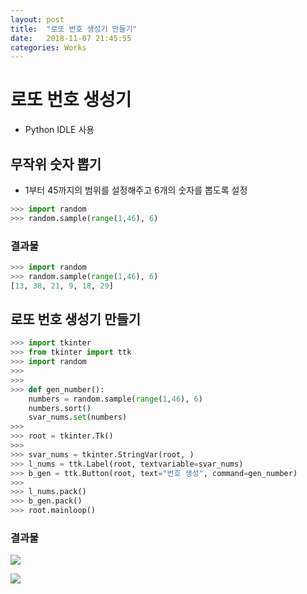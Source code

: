 ```yaml
---
layout: post
title:  "로또 번호 생성기 만들기"
date:   2018-11-07 21:45:55
categories: Works
---
```

# 로또 번호 생성기
- Python IDLE 사용

## 무작위 숫자 뽑기
- 1부터 45까지의 범위를 설정해주고 6개의 숫자를 뽑도록 설정
```python
>>> import random
>>> random.sample(range(1,46), 6)
```
### 결과물
```python
>>> import random
>>> random.sample(range(1,46), 6)
[13, 38, 21, 9, 18, 29]
```

## 로또 번호 생성기 만들기
```python
>>> import tkinter
>>> from tkinter import ttk
>>> import random
>>> 
>>> 
>>> def gen_number():
	numbers = random.sample(range(1,46), 6)
	numbers.sort()
	svar_nums.set(numbers)
>>> 
>>> root = tkinter.Tk()
>>> 
>>> svar_nums = tkinter.StringVar(root, )
>>> l_nums = ttk.Label(root, textvariable=svar_nums)
>>> b_gen = ttk.Button(root, text="번호 생성", command=gen_number)
>>> 
>>> l_nums.pack()
>>> b_gen.pack()
>>> root.mainloop()
```
### 결과물
<a href='https://photos.google.com/share/AF1QipMQIQTVo-nLef9a5_t0j1z_ycOAHHUT94lXC4fMJ2ayD2SShZd8RCZ7zF1RaRD5AQ/photo/AF1QipNYE6DSScykhiiSV_TG52n36dyHGGw6cnlMM5Gf?key=VTVoVlhpUlFtdkRWTTU3d25hRUpvZUpwd1IwQk5n'><img src='https://lh3.googleusercontent.com/IuaavE_Mxm_wPTPJSB8vuUTgU2WLGs3MFQlKdOk1cLyXZ-wmvPu7JeNdsyiK8RTT5g05=s136' /></a> 

<a href='https://photos.google.com/share/AF1QipMQIQTVo-nLef9a5_t0j1z_ycOAHHUT94lXC4fMJ2ayD2SShZd8RCZ7zF1RaRD5AQ/photo/AF1QipNYE6DSScykhiiSV_TG52n36dyHGGw6cnlMM5Gf?key=VTVoVlhpUlFtdkRWTTU3d25hRUpvZUpwd1IwQk5n'><img src='https://lh3.googleusercontent.com/MoNu6jXOvhq9okKrF-8N0DE9JLIlmAds6jWO2dIuN3ceWygnJtB1_rWRd11s-v1Uc1otHw=s133' /></a> 
